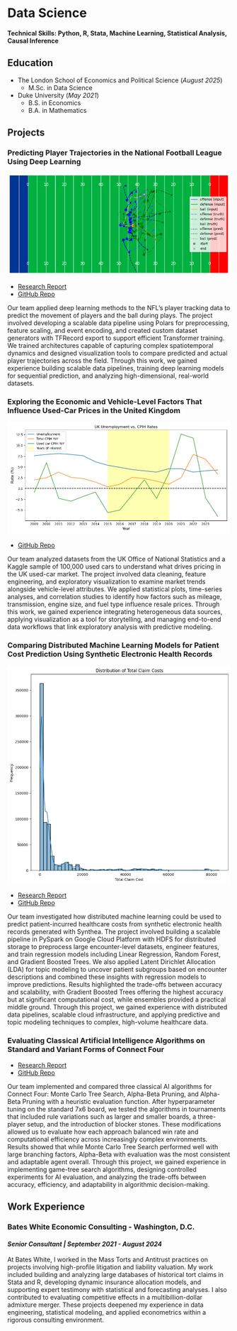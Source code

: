 # Data Science
#### Technical Skills: Python, R, Stata, Machine Learning, Statistical Analysis, Causal Inference

## Education
- The London School of Economics and Political Science (_August 2025_)
  - M.Sc. in Data Science
- Duke University (_May 2021_)
  - B.S. in Economics
  - B.A. in Mathematics

## Projects
### Predicting Player Trajectories in the National Football League Using Deep Learning
![NFL Trajectories](/assets/img/Predicted-NFL-play.png)
- [Research Report](/projects/NFL-player-trajectories.pdf)
- [GitHub Repo](https://github.com/pholmes116/NFL-player-trajectories-public)

Our team applied deep learning methods to the NFL’s player tracking data to predict the movement of players and the ball during plays. The project involved developing a scalable data pipeline using Polars for preprocessing, feature scaling, and event encoding, and created custom dataset generators with TFRecord export to support efficient Transformer training. We trained architectures capable of capturing complex spatiotemporal dynamics and designed visualization tools to compare predicted and actual player trajectories across the field. Through this work, we gained experience building scalable data pipelines, training deep learning models for sequential prediction, and analyzing high-dimensional, real-world datasets.

### Exploring the Economic and Vehicle-Level Factors That Influence Used-Car Prices in the United Kingdom
![UK Used Cars](/assets/img/UK-unemployment-vs-CPIH.png)
- [GitHub Repo](https://github.com/pholmes116/UK-used-car-prices-public)

Our team analyzed datasets from the UK Office of National Statistics and a Kaggle sample of 100,000 used cars to understand what drives pricing in the UK used-car market. The project involved data cleaning, feature engineering, and exploratory visualization to examine market trends alongside vehicle-level attributes. We applied statistical plots, time-series analyses, and correlation studies to identify how factors such as mileage, transmission, engine size, and fuel type influence resale prices. Through this work, we gained experience integrating heterogeneous data sources, applying visualization as a tool for storytelling, and managing end-to-end data workflows that link exploratory analysis with predictive modeling.

### Comparing Distributed Machine Learning Models for Patient Cost Prediction Using Synthetic Electronic Health Records
![Healthcare Costs](/assets/img/Claim-cost-distribution.png)
- [Research Report](/projects/Predicting-healthcare-costs.pdf)
- [GitHub Repo](https://github.com/pholmes116/predicting-healthcare-costs-public)

Our team investigated how distributed machine learning could be used to predict patient-incurred healthcare costs from synthetic electronic health records generated with Synthea. The project involved building a scalable pipeline in PySpark on Google Cloud Platform with HDFS for distributed storage to preprocess large encounter-level datasets, engineer features, and train regression models including Linear Regression, Random Forest, and Gradient Boosted Trees. We also applied Latent Dirichlet Allocation (LDA) for topic modeling to uncover patient subgroups based on encounter descriptions and combined these insights with regression models to improve predictions. Results highlighted the trade-offs between accuracy and scalability, with Gradient Boosted Trees offering the highest accuracy but at significant computational cost, while ensembles provided a practical middle ground. Through this project, we gained experience with distributed data pipelines, scalable cloud infrastructure, and applying predictive and topic modeling techniques to complex, high-volume healthcare data.

### Evaluating Classical Artificial Intelligence Algorithms on Standard and Variant Forms of Connect Four
- [Research Report](/projects/Connect-four-ai.pdf)
- [GitHub Repo](https://github.com/pholmes116/connect-four-ai-public)

Our team implemented and compared three classical AI algorithms for Connect Four: Monte Carlo Tree Search, Alpha-Beta Pruning, and Alpha-Beta Pruning with a heuristic evaluation function. After hyperparameter tuning on the standard 7x6 board, we tested the algorithms in tournaments that included rule variations such as larger and smaller boards, a three-player setup, and the introduction of blocker stones. These modifications allowed us to evaluate how each approach balanced win rate and computational efficiency across increasingly complex environments. Results showed that while Monte Carlo Tree Search performed well with large branching factors, Alpha-Beta with evaluation was the most consistent and adaptable agent overall. Through this project, we gained experience in implementing game-tree search algorithms, designing controlled experiments for AI evaluation, and analyzing the trade-offs between accuracy, efficiency, and adaptability in algorithmic decision-making.

## Work Experience
### Bates White Economic Consulting - Washington, D.C.
#### _Senior Consultant | September 2021 - August 2024_
At Bates White, I worked in the Mass Torts and Antitrust practices on projects involving high-profile litigation and liability valuation. My work included building and analyzing large databases of historical tort claims in Stata and R, developing dynamic insurance allocation models, and supporting expert testimony with statistical and forecasting analyses. I also contributed to evaluating competitive effects in a multibillion-dollar admixture merger. These projects deepened my experience in data engineering, statistical modeling, and applied econometrics within a rigorous consulting environment.
